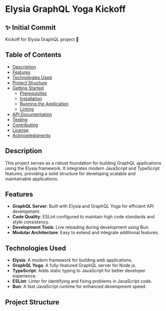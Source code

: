 # Elysia GraphQL Yoga Kickoff

## ✨ Initial Commit

Kickoff for Elysia GraphQL project 🚀

## Table of Contents

- [Description](#description)
- [Features](#features)
- [Technologies Used](#technologies-used)
- [Project Structure](#project-structure)
- [Getting Started](#getting-started)
  - [Prerequisites](#prerequisites)
  - [Installation](#installation)
  - [Running the Application](#running-the-application)
  - [Linting](#linting)
- [API Documentation](#api-documentation)
- [Testing](#testing)
- [Contributing](#contributing)
- [License](#license)
- [Acknowledgments](#acknowledgments)

## Description

This project serves as a robust foundation for building GraphQL applications using the Elysia framework. It integrates modern JavaScript and TypeScript features, providing a solid structure for developing scalable and maintainable applications.

## Features

- **GraphQL Server**: Built with Elysia and GraphQL Yoga for efficient API development.
- **Code Quality**: ESLint configured to maintain high code standards and style consistency.
- **Development Tools**: Live reloading during development using Bun.
- **Modular Architecture**: Easy to extend and integrate additional features.

## Technologies Used

- **Elysia**: A modern framework for building web applications.
- **GraphQL Yoga**: A fully-featured GraphQL server for Node.js.
- **TypeScript**: Adds static typing to JavaScript for better developer experience.
- **ESLint**: Linter for identifying and fixing problems in JavaScript code.
- **Bun**: A fast JavaScript runtime for enhanced development speed.

## Project Structure
